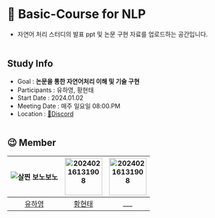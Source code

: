 # 📰 Basic-Course for NLP
- 자연어 처리 스터디의 발표 ppt 및 논문 구현 자료를 업로드하는 공간입니다.
</br></br>

## Study Info
* Goal : **논문을 통한 자연어처리 이해 및 기술 구현**
* Participants : 유하영, 황현태
* Start Date : 2024.01.02
* Meeting Date : 매주 일요일 08:00.PM
* Location : [👾Discord](https://discord.gg/9ueDpCMz)
</br></br>

## 😉 Member
| ![살찐 보노보노](https://github.com/NLP-Study-JAPPU/Basic-Course/assets/90309728/c7c9e379-dd84-41dc-81f4-ef73daea6e87) |<img width="86" alt="20240216131908" src="https://github.com/NLP-Study-JAPPU/.github/assets/90309728/80749e64-956f-4e4f-bdc4-70bc53321ecf">|<img width="86" alt="20240216131908" src="https://github.com/NLP-Study-JAPPU/.github/assets/90309728/51fb5309-a930-4e7d-b815-f2735f29821a">|
|:---:|:---:|:---:|
|[유하영](https://github.com/Hayeonggg)|[황현태](https://github.com/Oneul-hyeon)|___|


